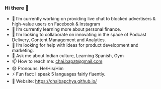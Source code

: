 ### Hi there 👋

- 🔭 I’m currently working on providing live chat to blocked advertisers & high-value users on Facebook & Instagram
- 🌱 I’m currently learning more about personal finance.
- 👯 I’m looking to collaborate on innovating in the space of Podcast Delivery, Content Management and Analytics.
- 🤔 I’m looking for help with ideas for product development and marketing.
- 💬 Ask me about Indian culture, Learning Spanish, Gym
- 📫 How to reach me: chai.bapat@gmail.com
- 😄 Pronouns: He/His/Him
- ⚡ Fun fact: I speak 5 languages fairly fluently.
- 📎 Website: https://chaibapchya.github.io/
<!--
**ChaiBapchya/ChaiBapchya** is a ✨ _special_ ✨ repository because its `README.md` (this file) appears on your GitHub profile.

-->

